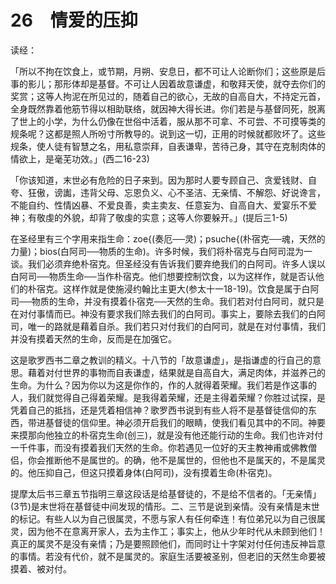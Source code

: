 # 26　情爱的压抑

读经：

「所以不拘在饮食上，或节期，月朔、安息日，都不可让人论断你们；这些原是后事的影儿；那形体却是基督。不可让人因着故意谦虚，和敬拜天使，就夺去你们的奖赏；这等人拘泥在所见过的，随着自己的欲心，无故的自高自大，不持定元首，全身既然靠着他筋节得以相助联络，就因神大得长进。你们若是与基督同死，脱离了世上的小学，为什么仍像在世俗中活着，服从那不可拿、不可尝、不可摸等类的规条呢？这都是照人所吩寸所教导的。说到这一切，正用的时候就都败坏了。这些规条，使人徒有智慧之名，用私意崇拜，自表谦卑，苦待己身，其守在克制肉体的情欲上，是毫芜功效。」(西二16-23)

「你该知道，末世必有危险的日子来到。因为那时人要专顾自己、贪爱钱财、自夸、狂傲，谤讟，违背父母、忘恩负义、心不圣洁、无亲情、不解怨、好说谗言，不能自约、性情凶暴、不爱良善，卖主卖友、任意妄为、自高自大、爱宴乐不爱神；有敬虔的外貌，却背了敬虔的实意；这等人你要躲开。」(提后三1-5)

在圣经里有三个字用来指生命：zoe{(奏厄──灵)；psuche{(朴宿克──魂，天然的力量)；bios(白阿司──物质的生命)。许多时候，我们将朴宿克与白阿司混为一谈。我们必须弃绝朴宿克。但圣经没有告诉我们要弃绝我们的白阿司。许多人误以白阿司──物质生命──当作朴宿克。他们想要控制饮食，以为这样作，就是否认他们的朴宿克。这样作就是使施浸约翰比主更大(参太十一18-19)。饮食是属于白阿司──物质的生命，并没有摸着仆宿克──天然的生命。我们若对付白阿司，就只是在对付事情而已。神没有要求我们除去我们的白阿司。事实上，要除去我们的白阿司，唯一的路就是藉着自杀。我们若只对付我们的白阿司，就是在对付事情，我们并没有摸着天然的生命，反而是在加强它。

这是歌罗西书二章之教训的精义。十八节的「故意谦虚」，是指谦虚的行自己的意思。藉着对付世界的事物而自表谦虚，结果就是自高自大，满足肉体，并滋养己的生命。为什么？因为你以为这是你作的，作的人就得着荣耀。我们若是作这事的人，我们就觉得自己得着荣耀。是我得着荣耀，还是主得着荣耀？你胜过试探，是凭着自己的抵挡，还是凭着相信神？歌罗西书说到有些人将不是基督徒信仰的东西，带进基督徒的信仰里。神必须开启我们的眼睛，使我们看见其中的不同。神要来摸那向他独立的朴宿克生命(创三)，就是没有他还能行动的生命。我们也许对付一千件事，而没有摸着我们天然的生命。你若遇见一位好的天主教神甫或佛教僧侣，你会推断他不是属世的。的确，他不是属世的，但他也不是属天的，不是属灵的。他压抑自己，但这只摸着身体(白阿司)，没有摸着生命(朴宿克)。

提摩太后书三章五节指明三章这段话是给基督徒的，不是给不信者的。「无亲情」(3节)是末世将在基督徒中间发现的情形。二、三节是说到亲情。没有亲情是末世的标记。有些人以为自己很属灵，不愿与家人有任何牵连！有位弟兄以为自己很属灵，因为他不在意离开家人，去为主作工；事实上，他从少年时代从未顾到他们！真正的属灵不是没有亲情；乃是要照顾他们，而同时让十字架对付任何违反神旨意的事情。若没有代价，就不是属灵的。家庭生活要被圣别，但老旧的天然生命要被摸着、被对付。

